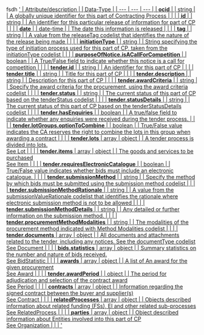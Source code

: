fsdh
['
|  Attribute/description |  | Data-Type |
|  --- | --- | --- |
|  **ocid** |  | string |
|  A globally unique identifier for this part of Contracting Process |  |  |
|  **id** |  | string |
|  An identifier for this particular release of information for part of CP |  |  |
|  **date** |  | date-time |
|  The date this information is released |  |  |
|  **tag** |  | string |
|  A value from the releaseTag codelist that identifies the nature of the release being made |  |  |
|  **initiationType** |  | string |
|  String specifying the type of initiation process used for this part of CP, taken from the initiationType codelist |  |  |
|  **purposeOfNotice.isACallForCompetition** |  | boolean |
|  A True/False field to indicate whether this notice is a call for competition |  |  |
|  **tender.id** |  | string |
|  An identifier for this part of CP |  |  |
|  **tender.title** |  | string |
|  Title for this part of CP |  |  |
|  **tender.description** |  | string |
|  Description for this part of CP |  |  |
|  **tender.awardCriteria** |  | string |
|  Specify the award criteria for the procurement, using the award criteria codelist |  |  |
|  **tender.status** |  | string |
|  The current status of this part of CP based on the tenderStatus codelist |  |  |
|  **tender.statusDetails** |  | string |
|  The current status of this part of CP based on the tenderStatusDetails codelist |  |  |
|  **tender.hasEnquiries** |  | boolean |
|  A true/false field to indicate whether any enquiries were received during the tender process. |  |  |
|  **tender.lotGroups.optionToCombine** |  | boolean |
|  True/False value indicates the CA reserves the right to combine the lots in this group when awarding a contract |  |  |
|  **tender.lots** | array | object |
|  A tender process is divided into lots. <br/>See Lot |  |  |
|  **tender.items** | array | object |
|  The goods and services to be purchased<br/>See Item |  |  |
|  **tender.requiresElectronicCatalogue** |  | boolean |
|  True/False value indicates whether bids must include an electronic catalogue. |  |  |
|  **tender.submissionMethod** |  | string |
|  Specify the method by which bids must be submitted using the submission method codelist |  |  |
|  **tender.submissionMethodRationale** |  | string |
|  A value from the submissionValueRationale codelist that identifies the rationale where electronic submission method is not to be allowed |  |  |
|  **tender.submissionMethodDetails** |  | string |
|  Any detailed or further information on the submission method. |  |  |
|  **tender.procurementMethodModalities** |  | string |
|  The modalities of the procurement method indicated with Method Modalities codelist |  |  |
|  **tender.documents** | array | object |
|  All documents and attachments related to the tender, including any notices. See the documentType codelist<br/>See Document |  |  |
|  **bids.statistics** | array | object |
|  Summary statistics on the number and nature of bids received. <br/>See BidStatistic |  |  |
|  **awards** | array | object |
|  A list of An award for the given procurement<br/>See Award |  |  |
|  **tender.awardPeriod** |  | object |
|  The period for adjudication and selection of the contract award<br/>See Period |  |  |
|  **contracts** | array | object |
|  Information regarding the signed contract between the buyer and supplier(s)<br/>See Contract |  |  |
|  **relatedProcesses** | array | object |
|  Objects described information about related funding (FSs), EI and other related sub-processes<br/>See RelatedProcess |  |  |
|  **parties** | array | object |
|  Object described information about Entities involved into this part of CP <br/>See Organization |  |  |
']($ "dddd")
